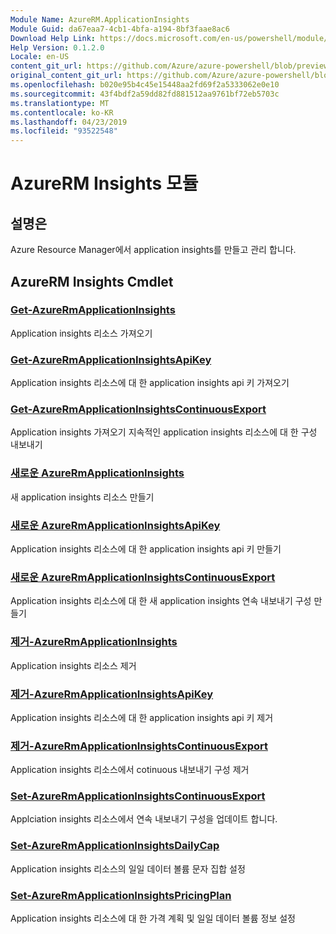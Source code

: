 ```yaml
---
Module Name: AzureRM.ApplicationInsights
Module Guid: da67eaa7-4cb1-4bfa-a194-8bf3faae8ac6
Download Help Link: https://docs.microsoft.com/en-us/powershell/module/azurerm.applicationinsights
Help Version: 0.1.2.0
Locale: en-US
content_git_url: https://github.com/Azure/azure-powershell/blob/preview/src/ResourceManager/ApplicationInsights/Commands.ApplicationInsights/help/AzureRM.ApplicationInsights.md
original_content_git_url: https://github.com/Azure/azure-powershell/blob/preview/src/ResourceManager/ApplicationInsights/Commands.ApplicationInsights/help/AzureRM.ApplicationInsights.md
ms.openlocfilehash: b020e95b4c45e15448aa2fd69f2a5333062e0e10
ms.sourcegitcommit: 43f4bdf2a59dd82fd881512aa9761bf72eb5703c
ms.translationtype: MT
ms.contentlocale: ko-KR
ms.lasthandoff: 04/23/2019
ms.locfileid: "93522548"
---
```

# AzureRM Insights 모듈
## 설명은
Azure Resource Manager에서 application insights를 만들고 관리 합니다.

## AzureRM Insights Cmdlet
### [Get-AzureRmApplicationInsights](Get-AzureRmApplicationInsights.md)
Application insights 리소스 가져오기

### [Get-AzureRmApplicationInsightsApiKey](Get-AzureRmApplicationInsightsApiKey.md)
Application insights 리소스에 대 한 application insights api 키 가져오기

### [Get-AzureRmApplicationInsightsContinuousExport](Get-AzureRmApplicationInsightsContinuousExport.md)
Application insights 가져오기 지속적인 application insights 리소스에 대 한 구성 내보내기

### [새로운 AzureRmApplicationInsights](New-AzureRmApplicationInsights.md)
새 application insights 리소스 만들기

### [새로운 AzureRmApplicationInsightsApiKey](New-AzureRmApplicationInsightsApiKey.md)
Application insights 리소스에 대 한 application insights api 키 만들기

### [새로운 AzureRmApplicationInsightsContinuousExport](New-AzureRmApplicationInsightsContinuousExport.md)
Application insights 리소스에 대 한 새 application insights 연속 내보내기 구성 만들기

### [제거-AzureRmApplicationInsights](Remove-AzureRmApplicationInsights.md)
Application insights 리소스 제거

### [제거-AzureRmApplicationInsightsApiKey](Remove-AzureRmApplicationInsightsApiKey.md)
Application insights 리소스에 대 한 application insights api 키 제거

### [제거-AzureRmApplicationInsightsContinuousExport](Remove-AzureRmApplicationInsightsContinuousExport.md)
Application insights 리소스에서 cotinuous 내보내기 구성 제거

### [Set-AzureRmApplicationInsightsContinuousExport](Set-AzureRmApplicationInsightsContinuousExport.md)
Applciation insights 리소스에서 연속 내보내기 구성을 업데이트 합니다.

### [Set-AzureRmApplicationInsightsDailyCap](Set-AzureRmApplicationInsightsDailyCap.md)
Application insights 리소스의 일일 데이터 볼륨 문자 집합 설정

### [Set-AzureRmApplicationInsightsPricingPlan](Set-AzureRmApplicationInsightsPricingPlan.md)
Application insights 리소스에 대 한 가격 계획 및 일일 데이터 볼륨 정보 설정

